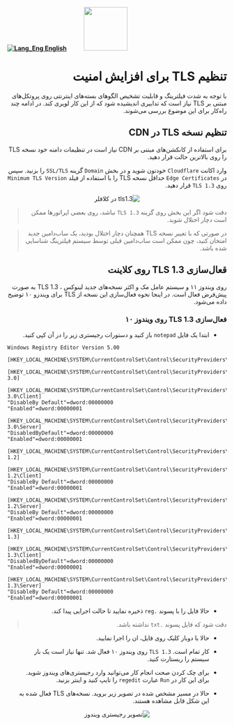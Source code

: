 [**![Lang_Eng](https://user-images.githubusercontent.com/125398461/229074810-599bd7f9-0bc1-44a9-b76e-90bf7e182314.png) English**]()&nbsp;&nbsp;&nbsp;&nbsp;&nbsp;&nbsp;&nbsp;&nbsp;&nbsp;&nbsp;<a href="https://github.com/hiddify/hiddify-config/wiki/%D9%87%D9%85%D9%87-%D8%A2%D9%85%D9%88%D8%B2%D8%B4%E2%80%8C%D9%87%D8%A7-%D9%88-%D9%88%DB%8C%D8%AF%D8%A6%D9%88%D9%87%D8%A7"><img width="100" src="https://github.com/hiddify/hiddify-config/assets/125398461/3704cd84-eee6-4c45-abe7-3c02936bbebb" /></a>

<div dir=rtl>



# تنظیم TLS برای افزایش امنیت
با توجه به شدت فیلترینگ و قابلیت تشخیص الگوهای بسته‌های اینترنتی روی پروتکل‌های مبتنی بر TLS نیاز است که تدابیری اندیشیده شود که از این کار لویری کند. در ادامه چند راه‌کار برای این موضوع بررسی می‌شوند.

## تنظیم نسخه TLS در CDN
برای استفاده از کانکشن‌های مبتنی بر CDN نیاز است در تنظیمات دامنه خود نسخه TLS را روی بالاترین حالت قرار دهید.

وارد اکانت  `Cloudflare` خودتون شوید و در بخش `Domain` گزینه `SSL/TLS` را بزنید. سپس در `Edge Certificates` حداقل نسخه TLS را با استفاده از فیلد `Minimum TLS Version` روی `TLS 1.3` قرار دهید.

<div align=center>

![tls1.3 در کلافلر](https://github.com/hiddify/hiddify-config/assets/125398461/69edd121-028f-43f5-87ca-35cb5be00c0f)

</div>

> دقت شود اگر این بخش روی گزینه `TLS 1.3` نباشد، روی بعضی اپراتورها ممکن است دچار اختلال شوید.

> در صورتی که با تغییر نسخه TLS همچنان دچار اختلال بودید، یک ساب‌دامین جدید امتخان کنید، چون ممکن است ساب‌دامین قبلی توسط سیستم فیلترینگ شناسایی شده باشد.


## قعال‌سازی TLS 1.3 روی کلاینت
روی ویندوز ۱۱ و سیستم عامل مک و اکثر نسخه‌های جدید لینوکس ، TLS 1.3 به صورت پیش‌فرض فعال است. در اینجا نحوه فعال‌سازی این نسخه از TLS برای ویندزو ۱۰ توضیح داده می‌شود.

### فعال‌سازی TLS 1.3 روی ویندوز ۱۰
* ابتدا یک فایل `notepad` باز کنید و دستورات رجیستری زیر را در آن کپی کنید.

<div dir=ltr>

```
Windows Registry Editor Version 5.00

[HKEY_LOCAL_MACHINE\SYSTEM\CurrentControlSet\Control\SecurityProviders\SCHANNEL\Protocols]

[HKEY_LOCAL_MACHINE\SYSTEM\CurrentControlSet\Control\SecurityProviders\SCHANNEL\Protocols\SSL 3.0]

[HKEY_LOCAL_MACHINE\SYSTEM\CurrentControlSet\Control\SecurityProviders\SCHANNEL\Protocols\SSL 3.0\Client]
"DisableBy Default"=dword:00000000
"Enabled"=dword:00000001

[HKEY_LOCAL_MACHINE\SYSTEM\CurrentControlSet\Control\SecurityProviders\SCHANNEL\Protocols\SSL 3.0\Server]
"DisabledByDefault"=dword:00000000
"Enabled"=dword:00000001

[HKEY_LOCAL_MACHINE\SYSTEM\CurrentControlSet\Control\SecurityProviders\SCHANNEL\Protocols\TLS 1.2]

[HKEY_LOCAL_MACHINE\SYSTEM\CurrentControlSet\Control\SecurityProviders\SCHANNEL\Protocols\TLS 1.2\Client]
"DisableBy Default"=dword:00000000
"Enabled"=dword:00000001

[HKEY_LOCAL_MACHINE\SYSTEM\CurrentControlSet\Control\SecurityProviders\SCHANNEL\Protocols\TLS 1.2\Server]
"DisableBy Default"=dword:00000000
"Enabled"=dword:00000001

[HKEY_LOCAL_MACHINE\SYSTEM\CurrentControlSet\Control\SecurityProviders\SCHANNEL\Protocols\TLS 1.3]

[HKEY_LOCAL_MACHINE\SYSTEM\CurrentControlSet\Control\SecurityProviders\SCHANNEL\Protocols\TLS 1.3\Client]
"DisabledByDefault"=dword:00000000
"Enabled"=dword:00000001

[HKEY_LOCAL_MACHINE\SYSTEM\CurrentControlSet\Control\SecurityProviders\SCHANNEL\Protocols\TLS 1.3\Server]
"DisableBy Default"=dword:00000000
"Enabled"=dword:00000001

```
</div>

* حالا فایل را با پسوند `.reg` ذخیره نمایید تا حالت اجرایی پیدا کند.
> دقت شود که فایل پسوند `.txt` نداشته باشد.

* حالا با دوبار کلیک روی فایل، ان را اجرا نمایید.
* کار تمام است. `TLS 1.3` روی ویندوز ۱۰ فعال شد. تنها نیاز است یک بار سیستم را ریستارت کنید.

* برای چک کردن صحت انجام کار می‌توانید وارد رجیستری‌های ویندوز شوید. برای این کار در `Run` عبارت `regedit` را تایپ کنید و اینتر بزنید.
* حالا در مسیر مشخص شده در تصویر زیر بروید. نسخه‌های TLS فعال شده به این شکل قابل مشاهده هستند.

<div align=center>

![ تصویر رجیستری ویندوز](https://github.com/hiddify/hiddify-config/assets/125398461/53b259f3-267a-4e7f-90b2-8f5ce3a216ca)
</div>